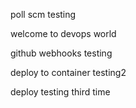 poll scm testing

welcome to devops world

github webhooks testing

deploy to container testing2

deploy testing third time
